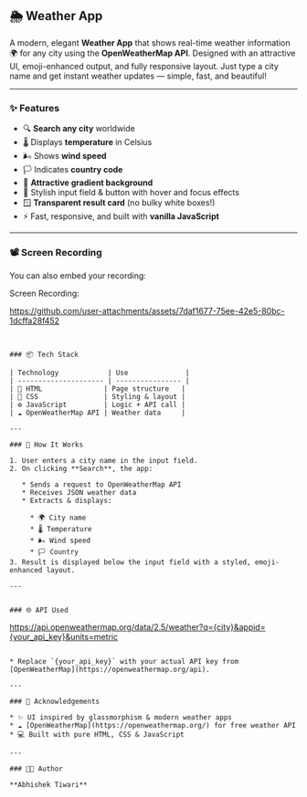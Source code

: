 
## 🌦️ Weather App

A modern, elegant **Weather App** that shows real-time weather information 🌍 for any city using the **OpenWeatherMap API**. Designed with an attractive UI, emoji-enhanced output, and fully responsive layout. Just type a city name and get instant weather updates — simple, fast, and beautiful!

---

### ✨ Features

* 🔍 **Search any city** worldwide
* 🌡️ Displays **temperature** in Celsius
* 🌬️ Shows **wind speed**
* 🏳️ Indicates **country code**
* 🌈 **Attractive gradient background**
* 🎨 Stylish input field & button with hover and focus effects
* 🪟 **Transparent result card** (no bulky white boxes!)
* ⚡ Fast, responsive, and built with **vanilla JavaScript**

---

### 📽️ Screen Recording

You can also embed your recording:
 
Screen Recording:

https://github.com/user-attachments/assets/7daf1677-75ee-42e5-80bc-1dcffa28f452


```


### 📦 Tech Stack

| Technology            | Use              |
| --------------------- | ---------------- |
| 🧱 HTML               | Page structure   |
| 🎨 CSS                | Styling & layout |
| ⚙️ JavaScript         | Logic + API call |
| ☁️ OpenWeatherMap API | Weather data     |

---

### 🧠 How It Works

1. User enters a city name in the input field.
2. On clicking **Search**, the app:

   * Sends a request to OpenWeatherMap API
   * Receives JSON weather data
   * Extracts & displays:

     * 🌍 City name
     * 🌡️ Temperature
     * 🌬️ Wind speed
     * 🏳️ Country
3. Result is displayed below the input field with a styled, emoji-enhanced layout.

---


### 🌐 API Used

```
https://api.openweathermap.org/data/2.5/weather?q={city}&appid={your_api_key}&units=metric
```

* Replace `{your_api_key}` with your actual API key from [OpenWeatherMap](https://openweathermap.org/api).

---

### 🙌 Acknowledgements

* ✨ UI inspired by glassmorphism & modern weather apps
* ☁️ [OpenWeatherMap](https://openweathermap.org/) for free weather API
* 💻 Built with pure HTML, CSS & JavaScript

---

### 👨‍💻 Author

**Abhishek Tiwari**
